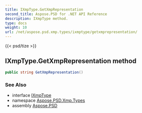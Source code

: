 ```yaml
---
title: IXmpType.GetXmpRepresentation
second_title: Aspose.PSD for .NET API Reference
description: IXmpType method. 
type: docs
weight: 10
url: /net/aspose.psd.xmp.types/ixmptype/getxmprepresentation/
---
```

{{< psd/tize >}}
## IXmpType.GetXmpRepresentation method

```csharp
public string GetXmpRepresentation()
```

### See Also

* interface [IXmpType](../)
* namespace [Aspose.PSD.Xmp.Types](../../ixmptype/)
* assembly [Aspose.PSD](../../../)


